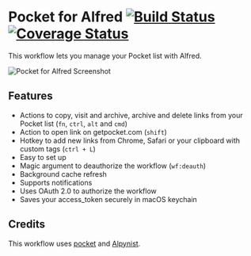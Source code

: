 Pocket for Alfred [![Build Status](https://travis-ci.org/fniephaus/alfred-pocket.svg?branch=master)](https://travis-ci.org/fniephaus/alfred-pocket) [![Coverage Status](https://coveralls.io/repos/github/fniephaus/alfred-pocket/badge.svg?branch=master)](https://coveralls.io/github/fniephaus/alfred-pocket?branch=master)
==============

This workflow lets you manage your Pocket list with Alfred.

![Pocket for Alfred Screenshot](https://raw.github.com/fniephaus/alfred-pocket/master/screenshot.gif)


## Features

- Actions to copy, visit and archive, archive and delete links from your Pocket list (```fn```, ```ctrl```, ```alt``` and ```cmd```)
- Action to open link on getpocket.com (```shift```)
- Hotkey to add new links from Chrome, Safari or your clipboard with custom tags (```ctrl + L```)
- Easy to set up
- Magic argument to deauthorize the workflow (```wf:deauth```)
- Background cache refresh
- Supports notifications
- Uses OAuth 2.0 to authorize the workflow
- Saves your access_token securely in macOS keychain


## Credits

This workflow uses [pocket](https://github.com/tapanpandita/pocket) and [Alpynist](https://github.com/xilopaint/alpynist).
